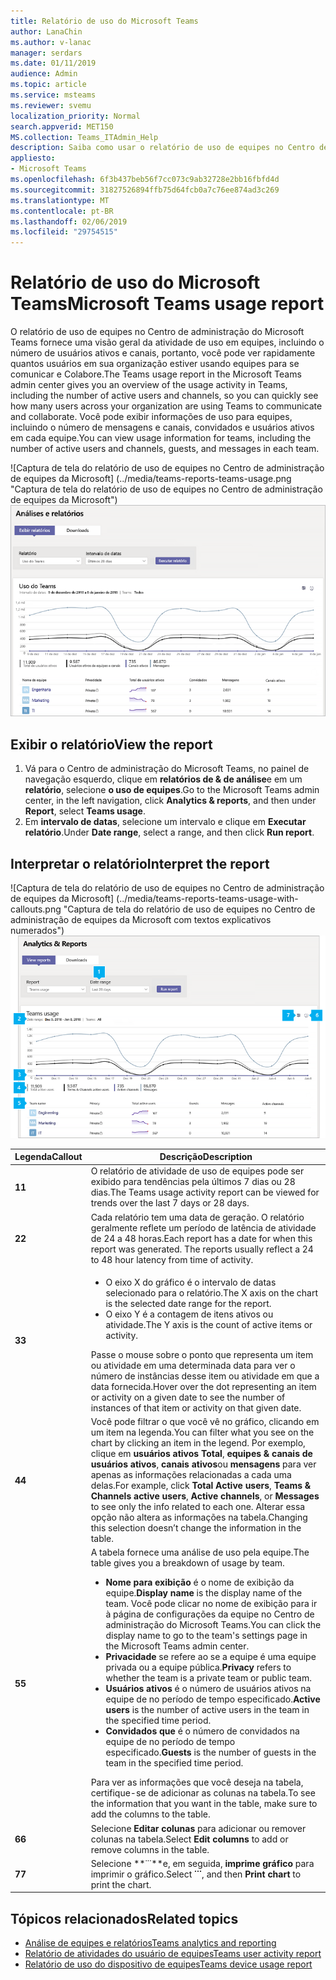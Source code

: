 ```yaml
---
title: Relatório de uso do Microsoft Teams
author: LanaChin
ms.author: v-lanac
manager: serdars
ms.date: 01/11/2019
audience: Admin
ms.topic: article
ms.service: msteams
ms.reviewer: svemu
localization_priority: Normal
search.appverid: MET150
MS.collection: Teams_ITAdmin_Help
description: Saiba como usar o relatório de uso de equipes no Centro de administração Teams da Microsoft para obter uma visão geral da atividade de equipes em sua organização.
appliesto:
- Microsoft Teams
ms.openlocfilehash: 6f3b437beb56f7cc073c9ab32728e2bb16fbfd4d
ms.sourcegitcommit: 31827526894ffb75d64fcb0a7c76ee874ad3c269
ms.translationtype: MT
ms.contentlocale: pt-BR
ms.lasthandoff: 02/06/2019
ms.locfileid: "29754515"
---
```

# <a name="microsoft-teams-usage-report"></a><span data-ttu-id="11842-103">Relatório de uso do Microsoft Teams</span><span class="sxs-lookup"><span data-stu-id="11842-103">Microsoft Teams usage report</span></span>

<span data-ttu-id="11842-104">O relatório de uso de equipes no Centro de administração do Microsoft Teams fornece uma visão geral da atividade de uso em equipes, incluindo o número de usuários ativos e canais, portanto, você pode ver rapidamente quantos usuários em sua organização estiver usando equipes para se comunicar e Colabore.</span><span class="sxs-lookup"><span data-stu-id="11842-104">The Teams usage report in the Microsoft Teams admin center gives you an overview of the usage activity in Teams, including the number of active users and channels, so you can quickly see how many users across your organization are using Teams to communicate and collaborate.</span></span> <span data-ttu-id="11842-105">Você pode exibir informações de uso para equipes, incluindo o número de mensagens e canais, convidados e usuários ativos em cada equipe.</span><span class="sxs-lookup"><span data-stu-id="11842-105">You can view usage information for  teams, including the number of active users and channels, guests, and messages in each team.</span></span>

<span data-ttu-id="11842-106">![Captura de tela do relatório de uso de equipes no Centro de administração de equipes da Microsoft] (../media/teams-reports-teams-usage.png "Captura de tela do relatório de uso de equipes no Centro de administração de equipes da Microsoft")</span><span class="sxs-lookup"><span data-stu-id="11842-106">![Screen shot of the Teams usage report in the Microsoft Teams admin center](../media/teams-reports-teams-usage.png "Screen shot of the Teams usage report in the Microsoft Teams admin center")</span></span>

## <a name="view-the-report"></a><span data-ttu-id="11842-107">Exibir o relatório</span><span class="sxs-lookup"><span data-stu-id="11842-107">View the report</span></span>

1. <span data-ttu-id="11842-108">Vá para o Centro de administração do Microsoft Teams, no painel de navegação esquerdo, clique em **relatórios de & de análise**e em um **relatório**, selecione **o uso de equipes**.</span><span class="sxs-lookup"><span data-stu-id="11842-108">Go to the Microsoft Teams admin center, in the left navigation, click **Analytics & reports**, and then under **Report**, select **Teams usage**.</span></span> 
2. <span data-ttu-id="11842-109">Em **intervalo de datas**, selecione um intervalo e clique em **Executar relatório**.</span><span class="sxs-lookup"><span data-stu-id="11842-109">Under **Date range**, select a range, and then click **Run report**.</span></span>

## <a name="interpret-the-report"></a><span data-ttu-id="11842-110">Interpretar o relatório</span><span class="sxs-lookup"><span data-stu-id="11842-110">Interpret the report</span></span>

<span data-ttu-id="11842-111">![Captura de tela do relatório de uso de equipes no Centro de administração de equipes da Microsoft] (../media/teams-reports-teams-usage-with-callouts.png "Captura de tela do relatório de uso de equipes no Centro de administração de equipes da Microsoft com textos explicativos numerados")</span><span class="sxs-lookup"><span data-stu-id="11842-111">![Screen shot of the Teams usage report in the Microsoft Teams admin center](../media/teams-reports-teams-usage-with-callouts.png "Screen shot of the Teams usage report in the Microsoft Teams admin center with numbered callouts")</span></span>

|<span data-ttu-id="11842-112">Legenda</span><span class="sxs-lookup"><span data-stu-id="11842-112">Callout</span></span> |<span data-ttu-id="11842-113">Descrição</span><span class="sxs-lookup"><span data-stu-id="11842-113">Description</span></span>  |
|--------|-------------|
|<span data-ttu-id="11842-114">**1**</span><span class="sxs-lookup"><span data-stu-id="11842-114">**1**</span></span>   |<span data-ttu-id="11842-115">O relatório de atividade de uso de equipes pode ser exibido para tendências pela últimos 7 dias ou 28 dias.</span><span class="sxs-lookup"><span data-stu-id="11842-115">The Teams usage activity report can be viewed for trends over the last 7 days or 28 days.</span></span> |
|<span data-ttu-id="11842-116">**2**</span><span class="sxs-lookup"><span data-stu-id="11842-116">**2**</span></span>   |<span data-ttu-id="11842-p102">Cada relatório tem uma data de geração. O relatório geralmente reflete um período de latência de atividade de 24 a 48 horas.</span><span class="sxs-lookup"><span data-stu-id="11842-p102">Each report has a date for when this report was generated. The reports usually reflect a 24 to 48 hour latency from time of activity.</span></span> |
|<span data-ttu-id="11842-119">**3**</span><span class="sxs-lookup"><span data-stu-id="11842-119">**3**</span></span>   |<ul><li><span data-ttu-id="11842-120">O eixo X do gráfico é o intervalo de datas selecionado para o relatório.</span><span class="sxs-lookup"><span data-stu-id="11842-120">The X axis on the chart is the selected date range for the report.</span></span></li> <li> <span data-ttu-id="11842-121">O eixo Y é a contagem de itens ativos ou atividade.</span><span class="sxs-lookup"><span data-stu-id="11842-121">The Y axis is the count of active items or activity.</span></span></li> </ul><span data-ttu-id="11842-122">Passe o mouse sobre o ponto que representa um item ou atividade em uma determinada data para ver o número de instâncias desse item ou atividade em que a data fornecida.</span><span class="sxs-lookup"><span data-stu-id="11842-122">Hover over the dot representing an item or activity on a given date to see the number of instances of that item or activity on that given date.</span></span>|
|<span data-ttu-id="11842-123">**4**</span><span class="sxs-lookup"><span data-stu-id="11842-123">**4**</span></span>   |<span data-ttu-id="11842-124">Você pode filtrar o que você vê no gráfico, clicando em um item na legenda.</span><span class="sxs-lookup"><span data-stu-id="11842-124">You can filter what you see on the chart by clicking an item in the legend.</span></span> <span data-ttu-id="11842-125">Por exemplo, clique em **usuários ativos Total**, **equipes & canais de usuários ativos**, **canais ativos**ou **mensagens** para ver apenas as informações relacionadas a cada uma delas.</span><span class="sxs-lookup"><span data-stu-id="11842-125">For example, click  **Total Active users**, **Teams & Channels active users**,  **Active channels**, or **Messages** to see only the info related to each one.</span></span> <span data-ttu-id="11842-126">Alterar essa opção não altera as informações na tabela.</span><span class="sxs-lookup"><span data-stu-id="11842-126">Changing this selection doesn’t change the information in the table.</span></span> |
|<span data-ttu-id="11842-127">**5**</span><span class="sxs-lookup"><span data-stu-id="11842-127">**5**</span></span>   |<span data-ttu-id="11842-128">A tabela fornece uma análise de uso pela equipe.</span><span class="sxs-lookup"><span data-stu-id="11842-128">The table gives you a breakdown of usage by team.</span></span> <ul><li><span data-ttu-id="11842-129">**Nome para exibição** é o nome de exibição da equipe.</span><span class="sxs-lookup"><span data-stu-id="11842-129">**Display name** is the display name of the team.</span></span> <span data-ttu-id="11842-130">Você pode clicar no nome de exibição para ir à página de configurações da equipe no Centro de administração do Microsoft Teams.</span><span class="sxs-lookup"><span data-stu-id="11842-130">You can click the display name to go to the team's settings page in the Microsoft Teams admin center.</span></span> </li> <li><span data-ttu-id="11842-131">**Privacidade** se refere ao se a equipe é uma equipe privada ou a equipe pública.</span><span class="sxs-lookup"><span data-stu-id="11842-131">**Privacy** refers to whether the team is a private team or public team.</span></span></li> <li><span data-ttu-id="11842-132">**Usuários ativos** é o número de usuários ativos na equipe de no período de tempo especificado.</span><span class="sxs-lookup"><span data-stu-id="11842-132">**Active users** is the number of active users in the team in the specified time period.</span></span></li><li><span data-ttu-id="11842-133">**Convidados que** é o número de convidados na equipe de no período de tempo especificado.</span><span class="sxs-lookup"><span data-stu-id="11842-133">**Guests** is the number of guests in the team in the specified time period.</span></span></li> </li> </ul><span data-ttu-id="11842-134">Para ver as informações que você deseja na tabela, certifique-se de adicionar as colunas na tabela.</span><span class="sxs-lookup"><span data-stu-id="11842-134">To see the information that you want in the table, make sure to add the columns to the table.</span></span> |
|<span data-ttu-id="11842-135">**6**</span><span class="sxs-lookup"><span data-stu-id="11842-135">**6**</span></span>   |<span data-ttu-id="11842-136">Selecione **Editar colunas** para adicionar ou remover colunas na tabela.</span><span class="sxs-lookup"><span data-stu-id="11842-136">Select **Edit columns** to add or remove columns in the table.</span></span> 
|<span data-ttu-id="11842-137">**7**</span><span class="sxs-lookup"><span data-stu-id="11842-137">**7**</span></span>   |<span data-ttu-id="11842-138">Selecione **˙˙˙**e, em seguida, **imprime gráfico** para imprimir o gráfico.</span><span class="sxs-lookup"><span data-stu-id="11842-138">Select **˙˙˙**, and then **Print chart** to print the chart.</span></span> |

## <a name="related-topics"></a><span data-ttu-id="11842-139">Tópicos relacionados</span><span class="sxs-lookup"><span data-stu-id="11842-139">Related topics</span></span>
- [<span data-ttu-id="11842-140">Análise de equipes e relatórios</span><span class="sxs-lookup"><span data-stu-id="11842-140">Teams analytics and reporting</span></span>](teams-reporting-reference.md)
- [<span data-ttu-id="11842-141">Relatório de atividades do usuário de equipes</span><span class="sxs-lookup"><span data-stu-id="11842-141">Teams user activity report</span></span>](user-activity-report.md)
- [<span data-ttu-id="11842-142">Relatório de uso do dispositivo de equipes</span><span class="sxs-lookup"><span data-stu-id="11842-142">Teams device usage report</span></span>](device-usage-report.md)
